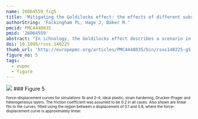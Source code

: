 ```yaml
---
name: 26064559_fig5
title: 'Mitigating the Goldilocks effect: the effects of different substrate models on track formation potential.'
authorString: 'Falkingham PL, Hage J, Bäker M.'
pmcid: PMC4448835
pmid: '26064559'
abstract: "In ichnology, the Goldilocks effect describes a scenario in which a substrate must be 'just right' in order for tracks to form-too soft, the animal will be unable to traverse the area, and too firm, the substrate will not deform. Any given substrate can therefore only preserve a range of tracks from those animals which exert an underfoot pressure at approximately the yield strength of the sediment. However, rarely are substrates vertically homogeneous for any great depth, varying either due to heterogeneity across sediment layers, or from mechanical behaviour such as strain hardening. Here, we explore the specificity of the Goldilocks effect in a number of virtual substrates simulated using finite-element analysis. We find that the inclusion of strain hardening into the model increases the potential range of trackmaker sizes somewhat, compared with a simple elastic-perfectly plastic model. The simulation of a vertically heterogeneous, strain hardening substrate showed a much larger range of potential trackmakers than strain hardening alone. We therefore show that the Goldilocks effect is lessened to varying degrees by the inclusion of more realistic soil parameters, though there still remains an upper and lower limit to the size of trackmaker able to traverse the area while leaving footprints."
doi: 10.1098/rsos.140225
thumb_url: 'http://europepmc.org/articles/PMC4448835/bin/rsos140225-g5.gif'
figure_no: 5
tags:
  - eupmc
  - figure
---
```

<img src='http://europepmc.org/articles/PMC4448835/bin/rsos140225-g5.jpg' style='max-height: 300px'>
### Figure 5
<p style='font-size: 10px;'>Force–displacement curves for simulations 1b and 2–4; ideal plastic, strain hardening, Drucker–Prager and heterogeneous layers. The friction coefficient was assumed to be 0.2 in all cases. Also shown are linear fits to the curves, fitted using the region between a displacement of 0.1 and 0.8, where the force–displacement curve is approximately linear.</p>